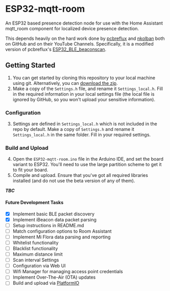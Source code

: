 # ESP32-mqtt-room
An ESP32 based presence detection node for use with the Home Assistant mqtt_room component for localized device presence detection.

This depends heavily on the hard work done by [pcbreflux](https://github.com/pcbreflux) and [nkolban](https://github.com/nkolban) both on GitHub and on their YouTube Channels. Specifically, it is a modified version of pcbreflux's [ESP32_BLE_beaconscan](https://github.com/pcbreflux/espressif/tree/master/esp32/arduino/sketchbook/ESP32_BLE_beaconscan).

## Getting Started
1. You can get started by cloning this repository to your local machine using git. Alternatively, you can [download the zip](https://github.com/jptrsn/ESP32-mqtt-room/archive/master.zip).
2. Make a copy of the `Settings.h` file, and rename it `Settings_local.h`. Fill in the required information in your local settings file (the local file is ignored by GitHub, so you won't upload your sensitive information).

### Configuration
3. Settings are defined in `Settings_local.h` which is not included in the repo by default. Make a copy of `Settings.h` and rename it `Settings_local.h` in the same folder. Fill in your required settings.

### Build and Upload
4. Open the `ESP32-mqtt-room.ino` file in the Arduino IDE, and set the board variant to ESP32. You'll need to use the large partition scheme to get it to fit your board.
5. Compile and upload. Ensure that you've got all required libraries installed (and do not use the beta version of any of them).

_**TBC**_

#### Future Development Tasks
- [x] Implement basic BLE packet discovery
- [x] Implement iBeacon data packet parsing
- [ ] Setup instructions in README.md
- [ ] Match configuration options to Room Assistant
- [ ] Implement Mi Flora data parsing and reporting
- [ ] Whitelist functionality
- [ ] Blacklist functionality
- [ ] Maximum distance limit
- [ ] Scan interval Settings
- [ ] Configuration via Web UI
- [ ] Wifi Manager for managing access point credentials
- [ ] Implement Over-The-Air (OTA) updates
- [ ] Build and upload via [PlatformIO](platformio.org)
